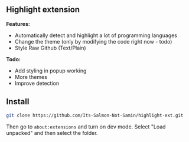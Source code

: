 ## Highlight extension

**Features:**
- Automatically detect and highlight a lot of programming languages
- Change the theme (only by modifying the code right now - todo)
- Style Raw Github (Text/Plain)

**Todo:**
- Add styling in popup working
- More themes
- Improve detection

## Install

```bash
git clone https://github.com/Its-Salmon-Not-Samin/highlight-ext.git
```

Then go to `about:extensions` and turn on dev mode. Select "Load unpacked" and then select the folder.
